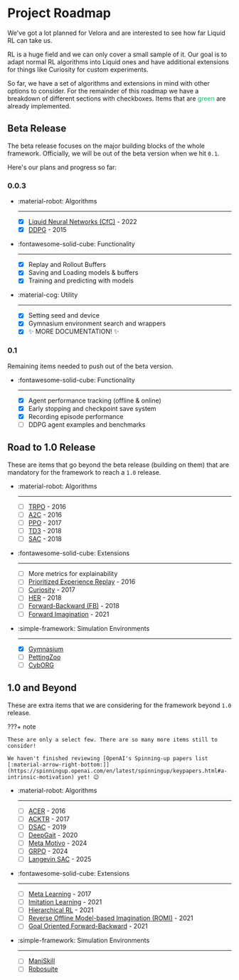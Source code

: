 # Project Roadmap

We've got a lot planned for Velora and are interested to see how far Liquid RL can take us.

RL is a huge field and we can only cover a small sample of it. Our goal is to adapt normal RL algorithms into Liquid ones and have additional extensions for things like Curiosity for custom experiments.

So far, we have a set of algorithms and extensions in mind with other options to consider. For the remainder of this roadmap we have a breakdown of different sections with checkboxes. Items that are <span style="color: #0FBB68;">green</span> are already implemented.

## Beta Release

The beta release focuses on the major building blocks of the whole framework. Officially, we will be out of the beta version when we hit `0.1`.

Here's our plans and progress so far:

### 0.0.3

<div class="grid cards" markdown>

- :material-robot: Algorithms

    ---

    - [x] [Liquid Neural Networks (CfC)](https://www.nature.com/articles/s42256-022-00556-7) - 2022
    - [x] [DDPG](https://arxiv.org/abs/1509.02971) - 2015

- :fontawesome-solid-cube: Functionality

    ---

    - [x] Replay and Rollout Buffers
    - [x] Saving and Loading models & buffers
    - [x] Training and predicting with models

</div>

<div class="grid cards" markdown>

- :material-cog: Utility

    ---

    - [x] Setting seed and device
    - [x] Gymnasium environment search and wrappers
    - [x] ✨ MORE DOCUMENTATION! ✨

</div>

### 0.1

Remaining items needed to push out of the beta version.

<div class="grid cards" markdown>

- :fontawesome-solid-cube: Functionality

    ---

    - [x] Agent performance tracking (offline & online)
    - [x] Early stopping and checkpoint save system
    - [x] Recording episode performance
    - [ ] DDPG agent examples and benchmarks

</div>

## Road to 1.0 Release

These are items that go beyond the beta release (building on them) that are mandatory for the framework to reach a `1.0` release.

<div class="grid cards" markdown>

- :material-robot: Algorithms

    ---

    - [ ] [TRPO](https://arxiv.org/abs/1502.05477) - 2016
    - [ ] [A2C](https://arxiv.org/abs/1602.01783) - 2016
    - [ ] [PPO](https://arxiv.org/abs/1707.06347) - 2017
    - [ ] [TD3](https://arxiv.org/abs/1802.09477v3) - 2018
    - [ ] [SAC](https://arxiv.org/abs/1801.01290) - 2018

- :fontawesome-solid-cube: Extensions

    ---

    - [ ] More metrics for explainability
    - [ ] [Prioritized Experience Replay](https://arxiv.org/abs/1511.05952) - 2016
    - [ ] [Curiosity](https://arxiv.org/abs/1705.05363) - 2017
    - [ ] [HER](https://arxiv.org/abs/1707.01495) - 2018
    - [ ] [Forward-Backward (FB)](https://arxiv.org/abs/1803.10227) - 2018
    - [ ] [Forward Imagination](https://arxiv.org/abs/2110.00188) - 2021

</div>

<div class="grid cards" markdown>

- :simple-framework: Simulation Environments

    ---

    - [x] [Gymnasium](https://gymnasium.farama.org/)
    - [ ] [PettingZoo](https://pettingzoo.farama.org/index.html)
    - [ ] [CybORG](https://github.com/cage-challenge/CybORG)

</div>

## 1.0 and Beyond

These are extra items that we are considering for the framework beyond `1.0` release.

???+ note

    These are only a select few. There are so many more items still to consider! 
    
    We haven't finished reviewing [OpenAI's Spinning-up papers list [:material-arrow-right-bottom:]](https://spinningup.openai.com/en/latest/spinningup/keypapers.html#a-intrinsic-motivation) yet! 😉

<div class="grid cards" markdown>

- :material-robot: Algorithms

    ---

    - [ ] [ACER](https://arxiv.org/abs/1611.01224) - 2016
    - [ ] [ACKTR](https://arxiv.org/abs/1708.05144) - 2017
    - [ ] [DSAC](https://arxiv.org/abs/2004.14547) - 2019
    - [ ] [DeepGait](https://arxiv.org/abs/1909.08399) - 2020
    - [ ] [Meta Motivo](https://metamotivo.metademolab.com/) - 2024
    - [ ] [GRPO](https://arxiv.org/abs/2402.03300) - 2024
    - [ ] [Langevin SAC](https://openreview.net/forum?id=FvQsk3la17) - 2025

- :fontawesome-solid-cube: Extensions

    ---

    - [ ] [Meta Learning](https://arxiv.org/abs/1611.05763) - 2017
    - [ ] [Imitation Learning](https://arxiv.org/abs/2108.04763) - 2021
    - [ ] [Hierarchical RL](https://arxiv.org/abs/2101.06521) - 2021
    - [ ] [Reverse Offline Model-based Imagination (ROMI)](https://arxiv.org/abs/2110.00188) - 2021
    - [ ] [Goal Oriented Forward-Backward](https://arxiv.org/abs/2103.07945) - 2021

</div>

<div class="grid cards" markdown>

- :simple-framework: Simulation Environments

    ---

    - [ ] [ManiSkill](https://www.maniskill.ai/)
    - [ ] [Robosuite](https://robosuite.ai/docs/overview.html)

</div>
